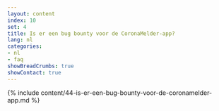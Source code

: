 ```yaml
---
layout: content
index: 10
set: 4
title: Is er een bug bounty voor de CoronaMelder-app?
lang: nl
categories:
- nl
- faq
showBreadCrumbs: true
showContact: true
---
```

{% include content/44-is-er-een-bug-bounty-voor-de-coronamelder-app.md %}

